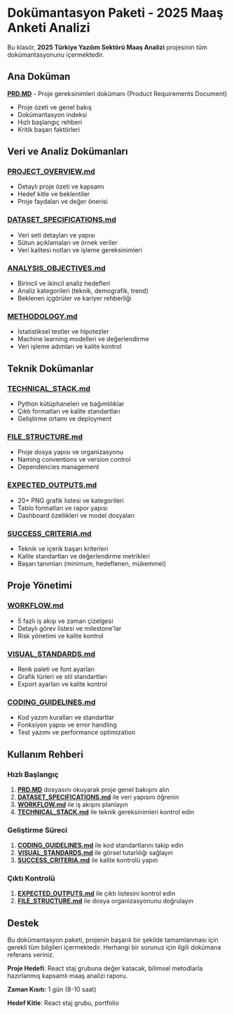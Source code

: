 # Dokümantasyon Paketi - 2025 Maaş Anketi Analizi

Bu klasör, **2025 Türkiye Yazılım Sektörü Maaş Analizi** projesinin tüm dokümantasyonunu içermektedir.

## Ana Doküman

**[PRD.MD](/docs/PRD.MD)** - Proje gereksinimleri dokümanı (Product Requirements Document)
- Proje özeti ve genel bakış
- Dokümantasyon indeksi
- Hızlı başlangıç rehberi
- Kritik başarı faktörleri

## Veri ve Analiz Dokümanları

### [PROJECT_OVERVIEW.md](/docs/PROJECT_OVERVIEW.md)
- Detaylı proje özeti ve kapsamı
- Hedef kitle ve beklentiler
- Proje faydaları ve değer önerisi

### [DATASET_SPECIFICATIONS.md](/docs/DATASET_SPECIFICATIONS.md)
- Veri seti detayları ve yapısı
- Sütun açıklamaları ve örnek veriler
- Veri kalitesi notları ve işleme gereksinimleri

### [ANALYSIS_OBJECTIVES.md](/docs/ANALYSIS_OBJECTIVES.md)
- Birincil ve ikincil analiz hedefleri
- Analiz kategorileri (teknik, demografik, trend)
- Beklenen içgörüler ve kariyer rehberliği

### [METHODOLOGY.md](/docs/METHODOLOGY.md)
- İstatistiksel testler ve hipotezler
- Machine learning modelleri ve değerlendirme
- Veri işleme adımları ve kalite kontrol

## Teknik Dokümanlar

### [TECHNICAL_STACK.md](/docs/TECHNICAL_STACK.md)
- Python kütüphaneleri ve bağımlılıklar
- Çıktı formatları ve kalite standartları
- Geliştirme ortamı ve deployment

### [FILE_STRUCTURE.md](/docs/FILE_STRUCTURE.md)
- Proje dosya yapısı ve organizasyonu
- Naming conventions ve version control
- Dependencies management

### [EXPECTED_OUTPUTS.md](/docs/EXPECTED_OUTPUTS.md)
- 20+ PNG grafik listesi ve kategorileri
- Tablo formatları ve rapor yapısı
- Dashboard özellikleri ve model dosyaları

### [SUCCESS_CRITERIA.md](/docs/SUCCESS_CRITERIA.md)
- Teknik ve içerik başarı kriterleri
- Kalite standartları ve değerlendirme metrikleri
- Başarı tanımları (minimum, hedeflenen, mükemmel)

## Proje Yönetimi

### [WORKFLOW.md](/docs/WORKFLOW.md)
- 5 fazlı iş akışı ve zaman çizelgesi
- Detaylı görev listesi ve milestone'lar
- Risk yönetimi ve kalite kontrol

### [VISUAL_STANDARDS.md](/docs/VISUAL_STANDARDS.md)
- Renk paleti ve font ayarları
- Grafik türleri ve stil standartları
- Export ayarları ve kalite kontrol

### [CODING_GUIDELINES.md](/docs/CODING_GUIDELINES.md)
- Kod yazım kuralları ve standartlar
- Fonksiyon yapısı ve error handling
- Test yazımı ve performance optimization

## Kullanım Rehberi

### Hızlı Başlangıç
1. **[PRD.MD](/docs/PRD.MD)** dosyasını okuyarak proje genel bakışını alın
2. **[DATASET_SPECIFICATIONS.md](/docs/DATASET_SPECIFICATIONS.md)** ile veri yapısını öğrenin
3. **[WORKFLOW.md](/docs/WORKFLOW.md)** ile iş akışını planlayın
4. **[TECHNICAL_STACK.md](/docs/TECHNICAL_STACK.md)** ile teknik gereksinimleri kontrol edin

### Geliştirme Süreci
1. **[CODING_GUIDELINES.md](/docs/CODING_GUIDELINES.md)** ile kod standartlarını takip edin
2. **[VISUAL_STANDARDS.md](/docs/VISUAL_STANDARDS.md)** ile görsel tutarlılığı sağlayın
3. **[SUCCESS_CRITERIA.md](/docs/SUCCESS_CRITERIA.md)** ile kalite kontrolü yapın

### Çıktı Kontrolü
1. **[EXPECTED_OUTPUTS.md](/docs/EXPECTED_OUTPUTS.md)** ile çıktı listesini kontrol edin
2. **[FILE_STRUCTURE.md](/docs/FILE_STRUCTURE.md)** ile dosya organizasyonunu doğrulayın

## Destek

Bu dokümantasyon paketi, projenin başarılı bir şekilde tamamlanması için gerekli tüm bilgileri içermektedir. Herhangi bir sorunuz için ilgili dokümana referans veriniz.

**Proje Hedefi**: React staj grubuna değer katacak, bilimsel metodlarla hazırlanmış kapsamlı maaş analizi raporu.

**Zaman Kısıtı**: 1 gün (8-10 saat)

**Hedef Kitle**: React staj grubu, portfolio